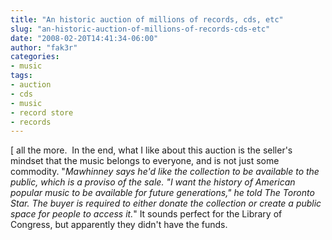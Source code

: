 ```yaml
---
title: "An historic auction of millions of records, cds, etc"
slug: "an-historic-auction-of-millions-of-records-cds-etc"
date: "2008-02-20T14:41:34-06:00"
author: "fak3r"
categories:
- music
tags:
- auction
- cds
- music
- record store
- records
---
```


[ all the more.   In the end, what I like about this auction is the seller's mindset that the music belongs to everyone, and is not just some commodity.  "_Mawhinney says he'd like the collection to be available to the public, which is a proviso of the sale. "I want the history of American popular music to be available for future generations," he told The Toronto Star. The buyer is required to either donate the collection or create a public space for people to access it._"  It sounds perfect for the Library of Congress, but apparently they didn't have the funds.
